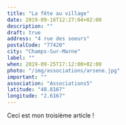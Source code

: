 ```yaml
---
title: "La fête au village"
date: 2019-09-16T12:27:04+02:00
description: ""
draft: true
address: "4 rue des soeurs"
postalCode: "77420"
city: "Champs-Sur-Marne"
label: ""
when: 2019-09-25T17:12:00+02:00
photo: "/img/associations/arsene.jpg"
important: ""
association: "Associations5"
latitude: "48.8167" 
longitude: "2.6167"
---
```


Ceci est mon troisième article ! 